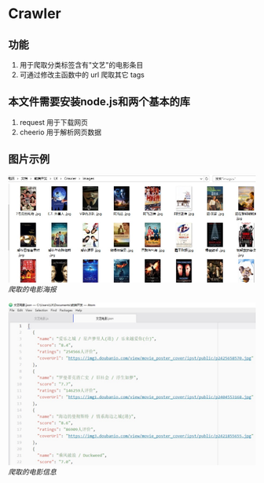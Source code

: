 # Crawler

## 功能
1. 用于爬取分类标签含有"文艺"的电影条目
2. 可通过修改主函数中的 url 爬取其它 tags

## 本文件需要安装node.js和两个基本的库
1. request 用于下载网页
2. cheerio 用于解析网页数据

## 图片示例
![image](https://github.com/NiceFreak/Crawler/blob/master/01.jpg)<br>*爬取的电影海报*<br><br>
![image](https://github.com/NiceFreak/Crawler/blob/master/02.jpg)<br>*爬取的电影信息*
